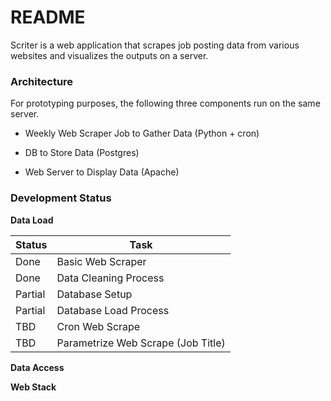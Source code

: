 # README

Scriter is a web application that scrapes job posting data from various
websites and visualizes the outputs on a server.


### Architecture

For prototyping purposes, the following three components run on the
same server.

* Weekly Web Scraper Job to Gather Data (Python + cron)

* DB to Store Data (Postgres)

* Web Server to Display Data (Apache)


### Development Status

**Data Load**

| Status  | Task |
|---|---|
| Done | Basic Web Scraper |
| Done | Data Cleaning Process |
| Partial | Database Setup |
| Partial | Database Load Process |
| TBD | Cron Web Scrape |
| TBD | Parametrize Web Scrape (Job Title) |


**Data Access**

**Web Stack**